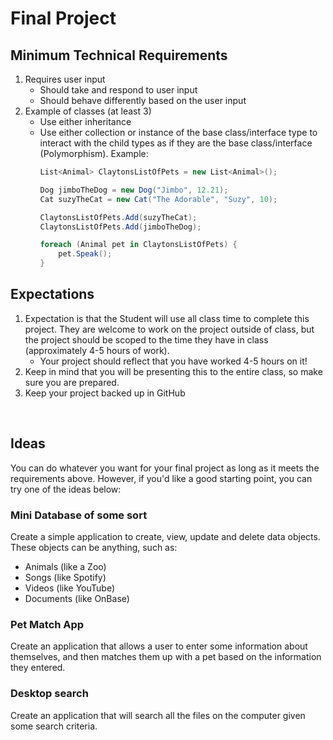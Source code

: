 # Final Project
## Minimum Technical Requirements
1. Requires user input
    - Should take and respond to user input
    - Should behave differently based on the user input
1. Example of classes (at least 3)
    - Use either inheritance
    - Use either collection or instance of the base class/interface type to interact with the child types as if they are the base class/interface (Polymorphism). Example:
        ```cs
        List<Animal> ClaytonsListOfPets = new List<Animal>();

        Dog jimboTheDog = new Dog("Jimbo", 12.21);
        Cat suzyTheCat = new Cat("The Adorable", "Suzy", 10);

        ClaytonsListOfPets.Add(suzyTheCat);
        ClaytonsListOfPets.Add(jimboTheDog);

        foreach (Animal pet in ClaytonsListOfPets) {
            pet.Speak();
        }
        ```

## Expectations
1. Expectation is that the Student will use all class time to complete this project. They are welcome to work on the project outside of class, but the project should be scoped to the time they have in class (approximately 4-5 hours of work).
    - Your project should reflect that you have worked 4-5 hours on it!
1. Keep in mind that you will be presenting this to the entire class, so make sure you are prepared.
1. Keep your project backed up in GitHub


<br>

## Ideas
You can do whatever you want for your final project as long as it meets the requirements above. However, if you'd like a good starting point, you can try one of the ideas below:

### Mini Database of some sort
Create a simple application to create, view, update and delete data objects. These objects can be anything, such as:
- Animals (like a Zoo)
- Songs (like Spotify)
- Videos (like YouTube)
- Documents (like OnBase)

### Pet Match App
Create an application that allows a user to enter some information about themselves, and then matches them up with a pet based on the information they entered.

### Desktop search
Create an application that will search all the files on the computer given some search criteria.